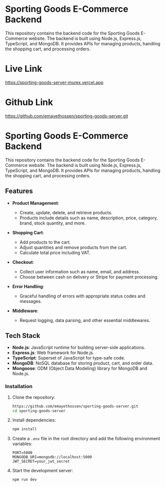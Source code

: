 # Sporting Goods E-Commerce Backend

This repository contains the backend code for the Sporting Goods E-Commerce website. The backend is built using Node.js, Express.js, TypeScript, and MongoDB. It provides APIs for managing products, handling the shopping cart, and processing orders.

# Live Link
https://sporting-goods-server-murex.vercel.app

# Github Link
https://github.com/emayethossen/sporting-goods-server.git

# Sporting Goods E-Commerce Backend

This repository contains the backend code for the Sporting Goods E-Commerce website. The backend is built using Node.js, Express.js, TypeScript, and MongoDB. It provides APIs for managing products, handling the shopping cart, and processing orders.

## Features

- **Product Management**:
  - Create, update, delete, and retrieve products.
  - Products include details such as name, description, price, category, brand, stock quantity, and more.
  
- **Shopping Cart**:
  - Add products to the cart.
  - Adjust quantities and remove products from the cart.
  - Calculate total price including VAT.

- **Checkout**:
  - Collect user information such as name, email, and address.
  - Choose between cash on delivery or Stripe for payment processing.

- **Error Handling**:
  - Graceful handling of errors with appropriate status codes and messages.
  
- **Middleware**:
  - Request logging, data parsing, and other essential middlewares.

## Tech Stack

- **Node.js**: JavaScript runtime for building server-side applications.
- **Express.js**: Web framework for Node.js.
- **TypeScript**: Superset of JavaScript for type-safe code.
- **MongoDB**: NoSQL database for storing product, cart, and order data.
- **Mongoose**: ODM (Object Data Modeling) library for MongoDB and Node.js.

### Installation

1. Clone the repository:
    ```sh
    https://github.com/emayethossen/sporting-goods-server.git
    cd sporting-goods-server
    ```

2. Install dependencies:
    ```sh
    npm install
    ```

3. Create a `.env` file in the root directory and add the following environment variables:
    ```env
    PORT=5000
    MONGODB_URI=mongodb://localhost:5000
    JWT_SECRET=your_jwt_secret
    ```

4. Start the development server:
    ```sh
    npm run dev
    ```
